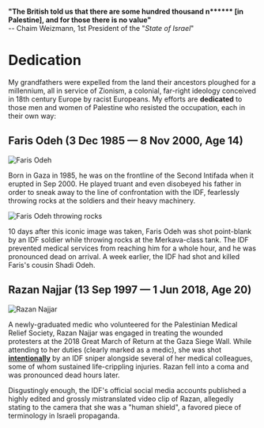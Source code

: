 
**"The British told us that there are some hundred thousand n\*\*\*\*\*\* [in Palestine], and for those there is no value"**  
\-\- Chaim Weizmann, 1st President of the "*State of Israel*"

# Dedication
My grandfathers were expelled from the land their ancestors ploughed for a millennium, all in service of Zionism, a colonial, far-right ideology conceived in 18th century Europe by racist Europeans.
My efforts are **dedicated** to those men and women of Palestine who resisted the occupation, each in their own way:


## Faris Odeh (3 Dec 1985 — 8 Nov 2000, Age 14) 
![Faris Odeh](https://upload.wikimedia.org/wikipedia/ar/6/6b/Fares_Audah.jpg)

Born in Gaza in 1985, he was on the frontline of the Second Intifada when it erupted in Sep 2000. He played truant and even disobeyed his father in order to sneak away to the line of confrontation with the IDF, fearlessly throwing rocks at the soldiers and their heavy machinery. 

![Faris Odeh throwing rocks](https://upload.wikimedia.org/wikipedia/en/b/bf/Faris_odeh03a.jpg)

10 days after this iconic image was taken, Faris Odeh was shot point-blank by an IDF soldier while throwing rocks at the Merkava-class tank. The IDF prevented medical services from reaching him for a whole hour, and he was pronounced dead on arrival. A week earlier, the IDF had shot and killed Faris's cousin Shadi Odeh. 

## Razan Najjar (13 Sep 1997 — 1 Jun 2018, Age 20)
![Razan Najjar](https://upload.wikimedia.org/wikipedia/ar/4/40/%D8%B1%D8%B2%D8%A7%D9%86_%D8%A7%D9%84%D9%86%D8%AC%D8%A7%D8%B1.jpg)

A newly-graduated medic who volunteered for the Palestinian Medical Relief Society, Razan Najjar was engaged in treating the wounded protesters at the 2018 Great March of Return at the Gaza Siege Wall. While attending to her duties (clearly marked as a medic), she was shot [**intentionally**](https://www.aljazeera.com/news/2018/7/18/israeli-forces-deliberately-killed-palestinian-paramedic-razan) by an IDF sniper alongside several of her medical colleagues, some of whom sustained life-crippling injuries. Razan fell into a coma and was pronounced dead hours later.  

Disgustingly enough, the IDF's official social media accounts published a highly edited and grossly mistranslated video clip of Razan, allegedly stating to the camera that she was a "human shield", a favored piece of terminology in Israeli propaganda.
